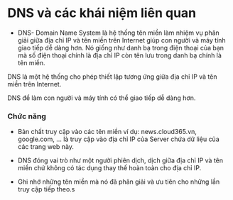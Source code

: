 # DNS và các khái niệm liên quan
* DNS- Domain Name System là hệ thống tên miền làm nhiệm vụ phân giải giữa địa chỉ IP và tên miền trên Internet giúp con người và máy tính giao tiếp dễ dàng hơn. Nó giống như danh bạ trong điện thoại của bạn mà số điện thoại chính là địa chỉ IP còn tên lưu trong danh bạ chính là tên miền.

DNS là một hệ thống cho phép thiết lập tương ứng giữa địa chỉ IP và tên miền trên Internet.

DNS để làm con người và máy tính có thể giao tiếp dễ dàng hơn.

### Chức năng
* Bản chất truy cập vào các tên miền ví dụ: news.cloud365.vn, google.com, ... là truy cập vào địa chỉ IP của Server chứa dữ liệu của các trang web này. 

* DNS đóng vai trò như một người phiên dịch, dịch giữa địa chỉ IP và tên miền chứ không có tác dụng thay thế hoàn toàn cho địa chỉ IP. 
* Ghi nhớ những tên miền mà nó đã phân giải và ưu tiên cho những lần truy cập tiếp theo.s